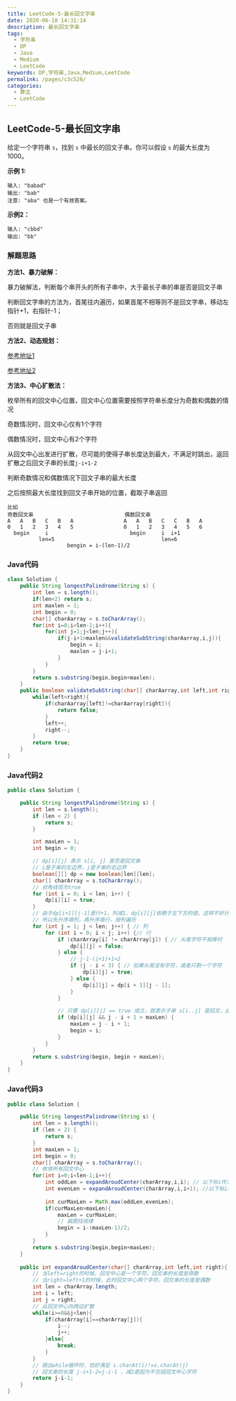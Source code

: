 ```yaml
---
title: LeetCode-5-最长回文字串
date: 2020-06-18 14:31:14
description: 最长回文字串
tags: 
  - 字符串
  - DP
  - Java
  - Medium
  - LeetCode
keywords: DP,字符串,Java,Medium,LeetCode
permalink: /pages/c3c526/
categories: 
  - 算法
  - LeetCode
---
```


## LeetCode-5-最长回文字串

给定一个字符串 `s`，找到 `s` 中最长的回文子串。你可以假设 `s` 的最大长度为 1000。

 <!--more-->

**示例 1:**

```
输入: "babad"
输出: "bab"
注意: "aba" 也是一个有效答案。
```

**示例2：**

```
输入: "cbbd"
输出: "bb"
```

### 解题思路

**方法1、暴力破解：**

暴力破解法，判断每个串开头的所有子串中，大于最长子串的串是否是回文子串

判断回文字串的方法为，首尾往内遍历，如果首尾不相等则不是回文字串，移动左指针+1，右指针-1；

否则就是回文子串

**方法2、动态规划：**

[参考地址1](https://leetcode-cn.com/problems/longest-palindromic-substring/solution/zhong-xin-kuo-san-dong-tai-gui-hua-by-liweiwei1419/)

[参考地址2](https://leetcode-cn.com/problems/longest-palindromic-substring/solution/zui-chang-hui-wen-zi-chuan-by-leetcode-solution/)

**方法3、中心扩散法：**

枚举所有的回文中心位置，回文中心位置需要按照字符串长度分为奇数和偶数的情况

奇数情况时，回文中心仅有1个字符

偶数情况时，回文中心有2个字符

从回文中心出发进行扩散，尽可能的使得子串长度达到最大，不满足时跳出，返回扩散之后回文子串的长度`j-i+1-2`

判断奇数情况和偶数情况下回文子串的最大长度

之后按照最大长度找到回文子串开始的位置，截取子串返回

```          
比如
奇数回文串                             偶数回文串
A   A   B   C   B   A                A   A   B   C   C   B   A
0   1   2   3   4   5                0   1   2   3   4   5   6
  begin     i                          begin     i  i+1
          len=5                                  len=6
                   bengin = i-(len-1)/2
```

### Java代码

```java
class Solution {
    public String longestPalindrome(String s) {
        int len = s.length();
        if(len<2) return s;
        int maxlen = 1;
        int begin = 0;
        char[] charAarray = s.toCharArray();
        for(int i=0;i<len-1;i++){
            for(int j=1;j<len;j++){
                if(j-i+1>maxlen&&validateSubString(charAarray,i,j)){
                    begin = i;
                    maxlen = j-i+1;
                }
            }
        }
        return s.substring(begin,begin+maxlen);
    }
    public boolean validateSubString(char[] charAarray,int left,int right){
        while(left<right){
            if(charAarray[left]!=charAarray[right]){
                return false;
            }
            left++;
            right--;
        }
        return true;
    }
}
```

### Java代码2

```java
public class Solution {

    public String longestPalindrome(String s) {
        int len = s.length();
        if (len < 2) {
            return s;
        }

        int maxLen = 1;
        int begin = 0;

        // dp[i][j] 表示 s[i, j] 是否是回文串
        // i是子串的左边界，j是子串的右边界
        boolean[][] dp = new boolean[len][len];
        char[] charArray = s.toCharArray();
		// 对角线恒为true
        for (int i = 0; i < len; i++) {
            dp[i][i] = true;
        }
        // 由于dp[i+1][j-1]是行+1，列减1，dp[i][j]依赖于左下方的值，这样不好计算
        // 所以先升序填列，再升序填行，按列遍历
        for (int j = 1; j < len; j++) { // 列
            for (int i = 0; i < j; i++) {// 行
                if (charArray[i] != charArray[j]) { // 头尾字符不相等时
                    dp[i][j] = false;
                } else {
                    // j-1-(i+1)+1<2
                    if (j - i < 3) { // 如果头尾没有字符，或者只剩一个字符
                        dp[i][j] = true;
                    } else {
                        dp[i][j] = dp[i + 1][j - 1];
                    }
                }

                // 只要 dp[i][j] == true 成立，就表示子串 s[i..j] 是回文，此时记录回文长度和起始位置
                if (dp[i][j] && j - i + 1 > maxLen) {
                    maxLen = j - i + 1;
                    begin = i;
                }
            }
        }
        return s.substring(begin, begin + maxLen);
    }
}

```

### Java代码3

```java
public class Solution {

    public String longestPalindrome(String s) {
        int len = s.length();
        if (len < 2) {
            return s;
        }
        int maxLen = 1;
        int begin = 0;
        char[] charArray = s.toCharArray();
        // 枚举所有回文中心
        for(int i=0;i<len-1;i++){
            int oddLen = expandAroudCenter(charArray,i,i); // 以下标i作为回文中心
            int evenLen = expandAroudCenter(charArray,i,i+1); //以下标i和i+1作为回文中心
            
            int curMaxLen = Math.max(oddLen,evenLen);
            if(curMaxLen>maxLen){
                maxLen = curMaxLen;
                // 画图找规律
                begin = i-(maxLen-1)/2;
            }
        }
        return s.substring(begin,begin+maxLen);
	}
    
    public int expandAroudCenter(char[] charArray,int left,int right){
        // 当left=right的时候，回文中心是一个字符，回文串的长度是奇数
        // 当right=left+1的时候，此时回文中心两个字符，回文串的长度是偶数
        int len = charArray.length;
        int i = left;
        int j = right;
        // 从回文中心向两边扩散
        while(i>=0&&j<len){
            if(charArray[i]==charArray[j]){
                i--;
                j++;
            }else{
                break;
            }
        }
        // 跳出while循环时，恰好满足 s.charAt(i)!=s.charAt(j)
        // 回文串的长度 j-i+1-2=j-i-1 ，减2是因为不包括回文中心字符
        return j-i-1;
    }
}
```

